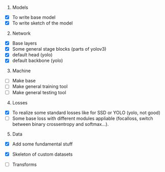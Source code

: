1) Models

- [x] To write base model
- [x] To write sketch of the model

2) Network

- [x] Base layers
- [x] Some general stage blocks (parts of yolov3)
- [x] default head (yolo)
- [x] default backbone (yolo)

3) Machine

- [ ] Make base
- [ ] Make general training tool
- [ ] Make general testing tool

4) Losses

- [x] To realize some standard losses like for SSD or YOLO (yolo, not good)
- [ ] Some base loss with different modules appliable (focalloss, switch between binary crossentropy and softmax...).

5) Data

- [x] Add some fundamental stuff
- [x] Skeleton of custom datasets
- [ ] Transforms


